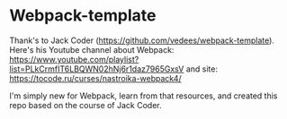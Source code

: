 # Webpack-template
Thank's to Jack Coder (https://github.com/vedees/webpack-template).
Here's his Youtube channel about Webpack: https://www.youtube.com/playlist?list=PLkCrmfIT6LBQWN02hNj6r1daz7965GxsV
and site: https://tocode.ru/curses/nastroika-webpack4/

I'm simply new for Webpack, learn from that resources, and created this repo based on the course of Jack Coder.
